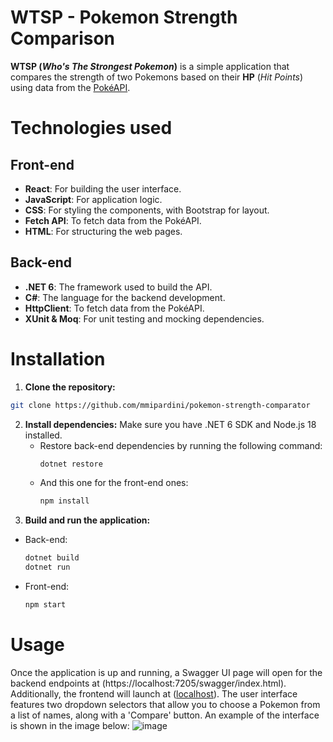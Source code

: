 # WTSP - Pokemon Strength Comparison
**WTSP (*Who's The Strongest Pokemon*)** is a simple application that compares the strength of two Pokemons based on their **HP** (_Hit Points_) using data from the [PokéAPI](https://pokeapi.co).

# Technologies used
## Front-end
- **React**: For building the user interface.
- **JavaScript**: For application logic.
- **CSS**: For styling the components, with Bootstrap for layout.
- **Fetch API**: To fetch data from the PokéAPI.
- **HTML**: For structuring the web pages.
## Back-end
- **.NET 6**: The framework used to build the API.
- **C#**: The language for the backend development.
- **HttpClient**: To fetch data from the PokéAPI.
- **XUnit & Moq**: For unit testing and mocking dependencies.
# Installation
1. **Clone the repository:**
``` bash
git clone https://github.com/mmipardini/pokemon-strength-comparator
```
2. **Install dependencies:** Make sure you have .NET 6 SDK and Node.js 18 installed.
   - Restore back-end dependencies by running the following command:
     ``` bash
     dotnet restore
     ```
   - And this one for the front-end ones:
     ``` bash
     npm install
     ```
3. **Build and run the application:**
  - Back-end:
    ``` bash
    dotnet build
    dotnet run
    ```
  - Front-end:
    ``` bash
    npm start
    ```
# Usage
Once the application is up and running, a Swagger UI page will open for the backend endpoints at (https://localhost:7205/swagger/index.html). Additionally, the frontend will launch at ([localhost](http://localhost:3000/)). 
The user interface features two dropdown selectors that allow you to choose a Pokemon from a list of names, along with a 'Compare' button. An example of the interface is shown in the image below:
![image](https://github.com/user-attachments/assets/d393c663-2a03-449b-ae0d-8d832dd4e05f)
